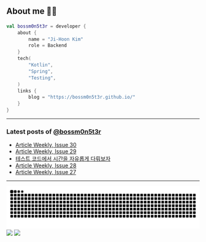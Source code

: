 ## About me 🧑‍💻

```kotlin
val bossm0n5t3r = developer {
    about {
        name = "Ji-Hoon Kim"
        role = Backend
    }
    tech(
        "Kotlin",
        "Spring",
        "Testing",
    )
    links {
        blog = "https://bossm0n5t3r.github.io/"
    }
}
```

---

### Latest posts of [@bossm0n5t3r](https://github.com/bossm0n5t3r)

<!-- BLOG-POST-LIST:START -->
- [Article Weekly, Issue 30](https://bossm0n5t3r.github.io/posts/article-weekly-30/)
- [Article Weekly, Issue 29](https://bossm0n5t3r.github.io/posts/article-weekly-29/)
- [테스트 코드에서 시간을 자유롭게 다뤄보자](https://bossm0n5t3r.github.io/posts/how-to-handle-time-in-test-code/)
- [Article Weekly, Issue 28](https://bossm0n5t3r.github.io/posts/article-weekly-28/)
- [Article Weekly, Issue 27](https://bossm0n5t3r.github.io/posts/article-weekly-27/)
<!-- BLOG-POST-LIST:END -->

---

![](https://raw.githubusercontent.com/bossm0n5t3r/bossm0n5t3r/output/github-snake.svg)
![](https://streak-stats.demolab.com?user=bossm0n5t3r)
![](https://projecteuler.net/profile/bossm0n5t3r.png)
